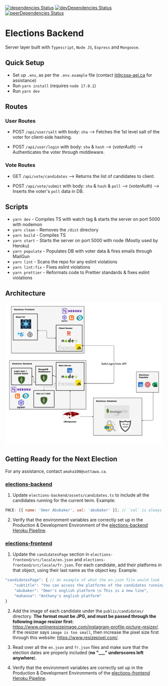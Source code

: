 [![dependencies Status](https://status.david-dm.org/gh/cssa-aei/elections-backend.svg)](https://david-dm.org/cssa-aei/elections-backend)
[![devDependencies Status](https://status.david-dm.org/gh/cssa-aei/elections-backend.svg?type=dev)](https://david-dm.org/cssa-aei/elections-backend?type=dev)
[![peerDependencies Status](https://status.david-dm.org/gh/cssa-aei/elections-backend.svg?type=peer)](https://david-dm.org/cssa-aei/elections-backend?type=peer)

# Elections Backend

Server layer built with `Typescript`, `Node JS`, `Express` and `Mongoose`.

## Quick Setup

- Set up `.env`, as per the `.env.example` file (contact it@cssa-aei.ca for assistance)
- Run `yarn install` (requires `node 17.0.1`)
- Run `yarn dev`

## Routes

### User Routes

- POST `/api/user/salt` with body: `sha` --> Fetches the 1st level salt of the voter for client-side hashing.

- POST `/api/user/login` with body: `sha` & `hash` --> (_voterAuth_) --> Authenticates the voter through middleware.

### Vote Routes

- GET `/api/vote/candidates` --> Returns the list of candidates to client.

- POST `/api/vote/submit` with body: `sha` & `hash` & `poll` --> (_voterAuth_) --> Inserts the voter's `poll` data in DB.

## Scripts

- `yarn dev` - Compiles TS with watch tag & starts the server on port 5000 with nodemon
- `yarn clean` - Removes the `/dist` directory
- `yarn build` - Compiles TS
- `yarn start` - Starts the server on port 5000 with node (Mostly used by Heroku)
- `yarn populate` - Populates DB with voter data & fires emails through MailGun
- `yarn lint` - Scans the repo for any eslint violations
- `yarn lint:fix` - Fixes eslint violations
- `yarn prettier` - Reformats code to Prettier standards & fixes eslint violations

## Architecture

<img src="./assets/stack.png"  width="500"/>

## Getting Ready for the Next Election

For any assistance, contact `amaha100@uottawa.ca`.

### [elections-backend](https://github.com/CSSA-AEI/elections-backend)

1.  Update `elections-backend/assets/candidates.ts` to include all the candidates running for the current term. Example:

```javascript
FNCE: [{ name: 'Omer Abubaker', val: 'abubaker' }]; // `val` is always the candidate's last name
```

2. Verify that the environment variables are correctly set up in the Production & Development Environment of the [elections-backend Heroku Pipeline](https://dashboard.heroku.com/pipelines/6212bfb6-1301-4304-9a8d-76dba1c4de6f).

### [elections-frontend](https://github.com/CSSA-AEI/elections-frontend)

1. Update the `candidatesPage` section in `elections-frontend/src/locale/en.json` and `elections-frontend/src/locale/fr.json`. For each candidate, add their platforms in that object, using their last name as the object key. Example:

```javascript
"candidatesPage": { // An example of what the en.json file would look like
    "subtitle": "You can access the platforms of the candidates running for the CSSA 20__-20__ term below.",
    "abubaker": "Omer's english platform \n This is a new line",
    "mahanna": "Anthony's english platform"
}
```

2. Add the image of each candidate under the `public/candidates/` directory. **The format must be JPG, and must be passed through the following image resizer first:** https://www.onlineresizeimage.com/instagram-profile-picture-resizer/. If the resizer says `image is too small`, then increase the pixel size first through this website: https://www.resizepixel.com/.

3. Read over all the `en.json` and `fr.json` files and make sure that the election dates are properly included (**no "\_\_\_" underscores left anywhere**).

4. Verify that the environment variables are correctly set up in the Production & Development Environments of the [elections-frontend Heroku Pipeline](https://dashboard.heroku.com/pipelines/6a561515-c587-4924-a53d-c787f75db2ce).

